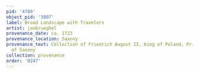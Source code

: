 ```yaml
---
pid: '4788'
object_pid: '3007'
label: Broad Landscape with Travelers
artist: janbrueghel
provenance_date: ca. 1723
provenance_location: Saxony
provenance_text: Collection of Friedrich August II, King of Poland, Prince Elector
  of Saxony
collection: provenance
order: '0247'
---
```

